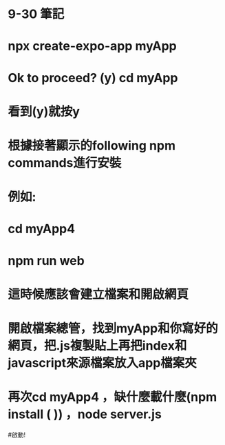 # 9-30 筆記
# npx create-expo-app myApp

# Ok to proceed? (y) cd myApp

# 看到(y)就按y

# 根據接著顯示的following npm commands進行安裝

# 例如: 

# cd myApp4

# npm run web

# 這時候應該會建立檔案和開啟網頁

# 開啟檔案總管，找到myApp和你寫好的網頁，把.js複製貼上再把index和javascript來源檔案放入app檔案夾

# 再次cd myApp4 ，缺什麼載什麼(npm install (  )) ，node server.js

#啟動!
